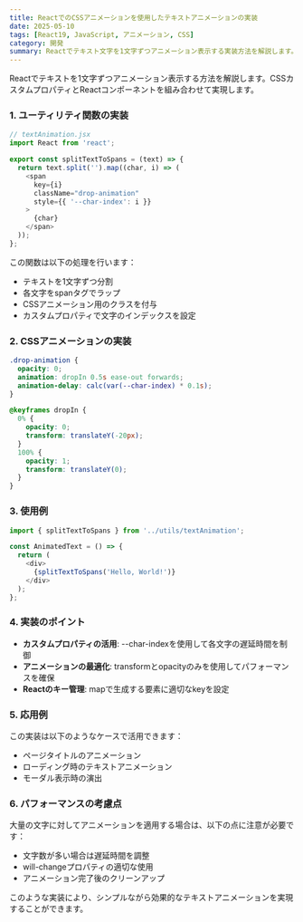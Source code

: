 ```yaml
---
title: ReactでのCSSアニメーションを使用したテキストアニメーションの実装
date: 2025-05-10
tags: [React19, JavaScript, アニメーション, CSS]
category: 開発
summary: Reactでテキスト文字を1文字ずつアニメーション表示する実装方法を解説します。
---
```


Reactでテキストを1文字ずつアニメーション表示する方法を解説します。CSSカスタムプロパティとReactコンポーネントを組み合わせて実現します。

### 1. ユーティリティ関数の実装

```javascript
// textAnimation.jsx
import React from 'react';

export const splitTextToSpans = (text) => {
  return text.split('').map((char, i) => (
    <span 
      key={i} 
      className="drop-animation"
      style={{ '--char-index': i }}
    >
      {char}
    </span>
  ));
};
```

この関数は以下の処理を行います：

- テキストを1文字ずつ分割
- 各文字をspanタグでラップ
- CSSアニメーション用のクラスを付与
- カスタムプロパティで文字のインデックスを設定

### 2. CSSアニメーションの実装

```css
.drop-animation {
  opacity: 0;
  animation: dropIn 0.5s ease-out forwards;
  animation-delay: calc(var(--char-index) * 0.1s);
}

@keyframes dropIn {
  0% {
    opacity: 0;
    transform: translateY(-20px);
  }
  100% {
    opacity: 1;
    transform: translateY(0);
  }
}
```

### 3. 使用例

```javascript
import { splitTextToSpans } from '../utils/textAnimation';

const AnimatedText = () => {
  return (
    <div>
      {splitTextToSpans('Hello, World!')}
    </div>
  );
};
```

### 4. 実装のポイント

- **カスタムプロパティの活用**: --char-indexを使用して各文字の遅延時間を制御
- **アニメーションの最適化**: transformとopacityのみを使用してパフォーマンスを確保
- **Reactのキー管理**: mapで生成する要素に適切なkeyを設定

### 5. 応用例

この実装は以下のようなケースで活用できます：

- ページタイトルのアニメーション
- ローディング時のテキストアニメーション
- モーダル表示時の演出

### 6. パフォーマンスの考慮点

大量の文字に対してアニメーションを適用する場合は、以下の点に注意が必要です：

- 文字数が多い場合は遅延時間を調整
- will-changeプロパティの適切な使用
- アニメーション完了後のクリーンアップ

このような実装により、シンプルながら効果的なテキストアニメーションを実現することができます。
